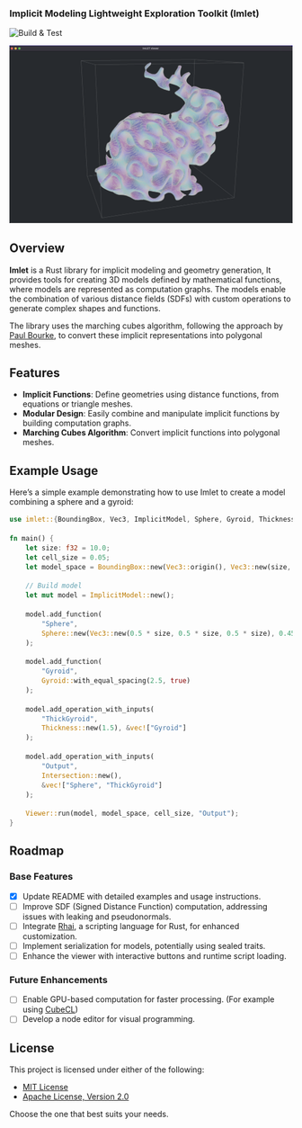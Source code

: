 ### Implicit Modeling Lightweight Exploration Toolkit (Imlet)

![Build & Test](https://github.com/joelhi/implicit-rs/actions/workflows/rust.yml/badge.svg)

![Gyroid Example](media/example_gyroid.png)

## Overview

**Imlet** is a Rust library for implicit modeling and geometry generation, It provides tools for creating 3D models defined by mathematical functions, where models are represented as computation graphs. The models enable the combination of various distance fields (SDFs) with custom operations to generate complex shapes and functions.

The library uses the marching cubes algorithm, following the approach by [Paul Bourke](https://paulbourke.net/geometry/polygonise/), to convert these implicit representations into polygonal meshes.

## Features

- **Implicit Functions**: Define geometries using distance functions, from equations or triangle meshes.
- **Modular Design**: Easily combine and manipulate implicit functions by building computation graphs.
- **Marching Cubes Algorithm**: Convert implicit functions into polygonal meshes.

## Example Usage

Here’s a simple example demonstrating how to use Imlet to create a model combining a sphere and a gyroid:

```rust
use imlet::{BoundingBox, Vec3, ImplicitModel, Sphere, Gyroid, Thickness, Intersection, Viewer};

fn main() {
    let size: f32 = 10.0;
    let cell_size = 0.05;
    let model_space = BoundingBox::new(Vec3::origin(), Vec3::new(size, size, size));

    // Build model
    let mut model = ImplicitModel::new();

    model.add_function(
        "Sphere",
        Sphere::new(Vec3::new(0.5 * size, 0.5 * size, 0.5 * size), 0.45 * size),
    );

    model.add_function(
        "Gyroid", 
        Gyroid::with_equal_spacing(2.5, true)
    );
    
    model.add_operation_with_inputs(
        "ThickGyroid", 
        Thickness::new(1.5), &vec!["Gyroid"]
    );
    
    model.add_operation_with_inputs(
        "Output",
        Intersection::new(),
        &vec!["Sphere", "ThickGyroid"]
    );

    Viewer::run(model, model_space, cell_size, "Output");
}
```

## Roadmap

### Base Features
- [x] Update README with detailed examples and usage instructions.
- [ ] Improve SDF (Signed Distance Function) computation, addressing issues with leaking and pseudonormals.
- [ ] Integrate [Rhai](https://rhai.rs/), a scripting language for Rust, for enhanced customization.
- [ ] Implement serialization for models, potentially using sealed traits.
- [ ] Enhance the viewer with interactive buttons and runtime script loading.

### Future Enhancements
- [ ] Enable GPU-based computation for faster processing. (For example using [CubeCL](https://github.com/tracel-ai/cubecl))
- [ ] Develop a node editor for visual programming.

## License

This project is licensed under either of the following:

- [MIT License](LICENSE-MIT) 
- [Apache License, Version 2.0](LICENSE-APACHE)

Choose the one that best suits your needs.
